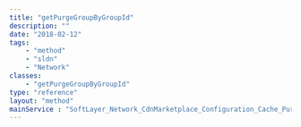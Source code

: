 ```yaml
---
title: "getPurgeGroupByGroupId"
description: ""
date: "2018-02-12"
tags:
    - "method"
    - "sldn"
    - "Network"
classes:
    - "getPurgeGroupByGroupId"
type: "reference"
layout: "method"
mainService : "SoftLayer_Network_CdnMarketplace_Configuration_Cache_PurgeGroup"
---
```

